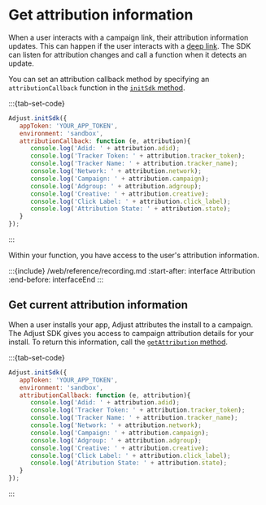 # Get attribution information

When a user interacts with a campaign link, their attribution information updates. This can happen if the user interacts with a [deep link](hc:/deep-links). The SDK can listen for attribution changes and call a function when it detects an update.

You can set an attribution callback method by specifying an `attributionCallback` function in the [`initSdk` method](#web-initsdk-invocation).

:::{tab-set-code}

```javascript
Adjust.initSdk({
   appToken: 'YOUR_APP_TOKEN',
   environment: 'sandbox',
   attributionCallback: function (e, attribution){
      console.log('Adid: ' + attribution.adid);
      console.log('Tracker Token: ' + attribution.tracker_token);
      console.log('Tracker Name: ' + attribution.tracker_name);
      console.log('Network: ' + attribution.network);
      console.log('Campaign: ' + attribution.campaign);
      console.log('Adgroup: ' + attribution.adgroup);
      console.log('Creative: ' + attribution.creative);
      console.log('Click Label: ' + attribution.click_label);
      console.log('Attribution State: ' + attribution.state);
   }
});
```

:::

Within your function, you have access to the user's attribution information.

:::{include} /web/reference/recording.md
:start-after: interface Attribution
:end-before: interfaceEnd
:::

## Get current attribution information

When a user installs your app, Adjust attributes the install to a campaign. The Adjust SDK gives you access to campaign attribution details for your install. To return this information, call the [`getAttribution` method](#web-getattribution-invocation).

:::{tab-set-code}

```javascript
Adjust.initSdk({
   appToken: 'YOUR_APP_TOKEN',
   environment: 'sandbox',
   attributionCallback: function (e, attribution){
      console.log('Adid: ' + attribution.adid);
      console.log('Tracker Token: ' + attribution.tracker_token);
      console.log('Tracker Name: ' + attribution.tracker_name);
      console.log('Network: ' + attribution.network);
      console.log('Campaign: ' + attribution.campaign);
      console.log('Adgroup: ' + attribution.adgroup);
      console.log('Creative: ' + attribution.creative);
      console.log('Click Label: ' + attribution.click_label);
      console.log('Atribution State: ' + attribution.state);
   }
});
```

:::
